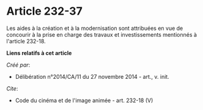 # Article 232-37

Les aides à la création et à la modernisation sont attribuées en vue de concourir à la prise en charge des travaux et
investissements mentionnés à l'article 232-18.

**Liens relatifs à cet article**

_Créé par_:

  - Délibération n°2014/CA/11 du 27 novembre 2014 - art., v. init.

_Cite_:

  - Code du cinéma et de l'image animée - art. 232-18 (V)
